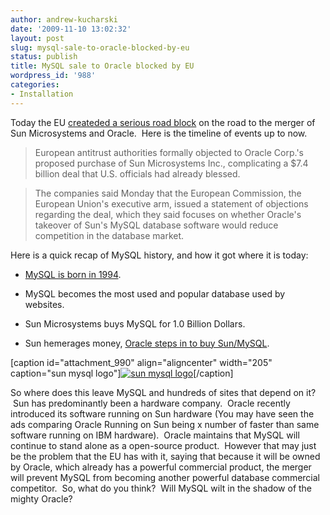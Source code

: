 ```yaml
---
author: andrew-kucharski
date: '2009-11-10 13:02:32'
layout: post
slug: mysql-sale-to-oracle-blocked-by-eu
status: publish
title: MySQL sale to Oracle blocked by EU
wordpress_id: '988'
categories:
- Installation
---
```


Today the EU [createded a serious road block](http://online.wsj.com/article/SB10001424052748703808904574526072224895160.html) on the road to the merger of Sun Microsystems and Oracle.  Here is the timeline of events up to now.


> 

> 
> European antitrust authorities formally objected to Oracle Corp.'s proposed purchase of Sun Microsystems Inc., complicating a $7.4 billion deal that U.S. officials had already blessed.
> 
> 

> 
> The companies said Monday that the European Commission, the European Union's executive arm, issued a statement of objections regarding the deal, which they said focuses on whether Oracle's takeover of Sun's MySQL database software would reduce competition in the database market.
> 
> 





Here is a quick recap of MySQL history, and how it got where it is today:






	
  * [MySQL is born in 1994](http://en.wikipedia.org/wiki/MySQL#Product_History).

	
  * MySQL becomes the most used and popular database used by websites.

	
  * Sun Microsystems buys MySQL for 1.0 Billion Dollars.

	
  * Sun hemerages money, [Oracle steps in to buy Sun/MySQL](http://www.sun.com/aboutsun/pr/2009-04/sunflash.20090420.1.xml).


[caption id="attachment_990" align="aligncenter" width="205" caption="sun mysql logo"][![sun mysql logo](http://linuxsysadminblog.com/images/2009/11/logo_mysql_sun.gif)](http://linuxsysadminblog.com/images/2009/11/logo_mysql_sun.gif)[/caption]

So where does this leave MySQL and hundreds of sites that depend on it?  Sun has predominantly been a hardware company.  Oracle recently introduced its software running on Sun hardware (You may have seen the ads comparing Oracle Running on Sun being x number of faster than same software running on IBM hardware).  Oracle maintains that MySQL will continue to stand alone as a open-source product.  However that may just be the problem that the EU has with it, saying that because it will be owned by Oracle, which already has a powerful commercial product, the merger will prevent MySQL from becoming another powerful database commercial competitor.  So, what do you think?  Will MySQL wilt in the shadow of the mighty Oracle?
